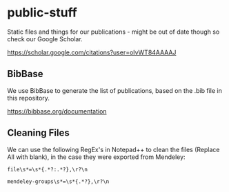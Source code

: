 # public-stuff
Static files and things for our publications - might be out of date though so check our Google Scholar.

https://scholar.google.com/citations?user=oIvWT84AAAAJ


## BibBase

We use BibBase to generate the list of publications, based on the .bib file in this repository.

https://bibbase.org/documentation

## Cleaning Files

We can use the following RegEx's in Notepad++ to clean the files (Replace All with blank), in the case they were exported from Mendeley:

`file\s*=\s*{.*?:.*?},\r?\n`

`mendeley-groups\s*=\s*{.*?},\r?\n`
